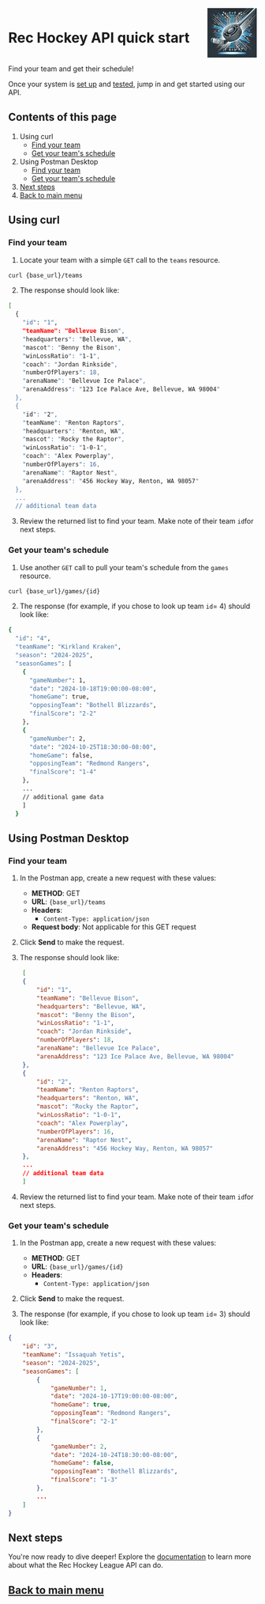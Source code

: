 <div style="display: flex; align-items: center; justify-content: space-between;">
  <h1>Rec Hockey API quick start</h1>
  <img src="rec-hockey-service-logo_4x4.jpeg" alt="Rec Hockey League Logo" style="width: 100px; height: 100px; margin-left: 20px;">
</div>

Find your team and get their schedule!

Once your system is [set up](prerequisites.md) and [tested](test-system.md), jump in and get started using our API.

## Contents of this page
1. Using curl
    - [Find your team](#1)
    - [Get your team's schedule](#2)
2. Using Postman Desktop
    - [Find your team](#3)
    - [Get your team's schedule](#4)
3. [Next steps](#5)
4. [Back to main menu](nav.md)

## Using curl

<a id="1"></a>
### Find your team

1. Locate your team with a simple `GET` call to the `teams` resource.

```bash
curl {base_url}/teams
```
2. The response should look like:

```bash
[
  {
    "id": "1",
    "teamName": "Bellevue Bison",
    "headquarters": "Bellevue, WA",
    "mascot": "Benny the Bison",
    "winLossRatio": "1-1",
    "coach": "Jordan Rinkside",
    "numberOfPlayers": 18,
    "arenaName": "Bellevue Ice Palace",
    "arenaAddress": "123 Ice Palace Ave, Bellevue, WA 98004"
  },
  {
    "id": "2",
    "teamName": "Renton Raptors",
    "headquarters": "Renton, WA",
    "mascot": "Rocky the Raptor",
    "winLossRatio": "1-0-1",
    "coach": "Alex Powerplay",
    "numberOfPlayers": 16,
    "arenaName": "Raptor Nest",
    "arenaAddress": "456 Hockey Way, Renton, WA 98057"
  },
  ...
  // additional team data
```

3. Review the returned list to find your team. Make note of their team `id`for next steps.

<a id="2"></a>
### Get your team's schedule

1. Use another `GET` call to pull your team's schedule from the `games` resource.

```bash
curl {base_url}/games/{id}
```
2. The response (for example, if you chose to look up team `id`= 4) should look like:

```bash
{
  "id": "4",
  "teamName": "Kirkland Kraken",
  "season": "2024-2025",
  "seasonGames": [
    {
      "gameNumber": 1,
      "date": "2024-10-18T19:00:00-08:00",
      "homeGame": true,
      "opposingTeam": "Bothell Blizzards",
      "finalScore": "2-2"
    },
    {
      "gameNumber": 2,
      "date": "2024-10-25T18:30:00-08:00",
      "homeGame": false,
      "opposingTeam": "Redmond Rangers",
      "finalScore": "1-4"
    },
    ...
    // additional game data
    ]
  }
```

## Using Postman Desktop

<a id="3"></a>
### Find your team

1. In the Postman app, create a new request with these values:
    * **METHOD**: GET
    * **URL**: `{base_url}/teams`
    * **Headers**:
        * `Content-Type: application/json`
    * **Request body**:
        Not applicable for this GET request

2. Click **Send** to make the request.

3. The response should look like:

```json
    [
    {
        "id": "1",
        "teamName": "Bellevue Bison",
        "headquarters": "Bellevue, WA",
        "mascot": "Benny the Bison",
        "winLossRatio": "1-1",
        "coach": "Jordan Rinkside",
        "numberOfPlayers": 18,
        "arenaName": "Bellevue Ice Palace",
        "arenaAddress": "123 Ice Palace Ave, Bellevue, WA 98004"
    },
    {
        "id": "2",
        "teamName": "Renton Raptors",
        "headquarters": "Renton, WA",
        "mascot": "Rocky the Raptor",
        "winLossRatio": "1-0-1",
        "coach": "Alex Powerplay",
        "numberOfPlayers": 16,
        "arenaName": "Raptor Nest",
        "arenaAddress": "456 Hockey Way, Renton, WA 98057"
    },
    ...
    // additional team data
    ]
```
4. Review the returned list to find your team. Make note of their team `id`for next steps.

<a id="4"></a>
### Get your team's schedule

1. In the Postman app, create a new request with these values:
    * **METHOD**: GET
    * **URL**: `{base_url}/games/{id}`
    * **Headers**:
        * `Content-Type: application/json`

2. Click **Send** to make the request.

3. The response (for example, if you chose to look up team `id`= 3) should look like:

```json
{
    "id": "3",
    "teamName": "Issaquah Yetis",
    "season": "2024-2025",
    "seasonGames": [
        {
            "gameNumber": 1,
            "date": "2024-10-17T19:00:00-08:00",
            "homeGame": true,
            "opposingTeam": "Redmond Rangers",
            "finalScore": "2-1"
        },
        {
            "gameNumber": 2,
            "date": "2024-10-24T18:30:00-08:00",
            "homeGame": false,
            "opposingTeam": "Bothell Blizzards",
            "finalScore": "1-3"
        },
        ...
    ]
}
```

<a id="5"></a>
## Next steps

You're now ready to dive deeper! Explore the [documentation](nav.md) to learn more about what the Rec Hockey League API can do.

## [Back to main menu](nav.md)